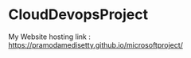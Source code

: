 # CloudDevopsProject

My Website hosting link : https://pramodamedisetty.github.io/microsoftproject/
